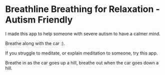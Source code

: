 # Breathline Breathing for Relaxation - Autism Friendly

I made this app to help someone with severe autism to have a calmer mind.

Breathe along with the car :).

If you struggle to meditate, or explain meditation to someone, try this app.

Breathe in as the car goes up a hill, breathe out when the car goes down a hill.


